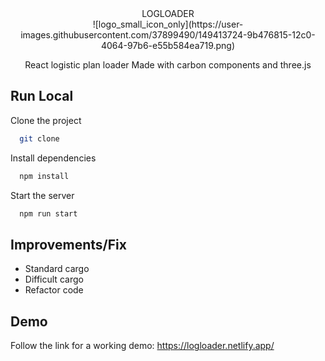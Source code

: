 <div align="center">
 LOGLOADER<br/>
![logo_small_icon_only](https://user-images.githubusercontent.com/37899490/149413724-9b476815-12c0-4064-97b6-e55b584ea719.png)


  
React logistic plan loader Made with carbon components and three.js<br>


</div>

## Run Local

Clone the project

```bash
  git clone
```

Install dependencies

```bash
  npm install
```

Start the server

```bash
  npm run start
```

## Improvements/Fix
  - Standard cargo<br>
  - Difficult cargo<br>
  - Refactor code<br>

## Demo

Follow the link for a working demo: https://logloader.netlify.app/



